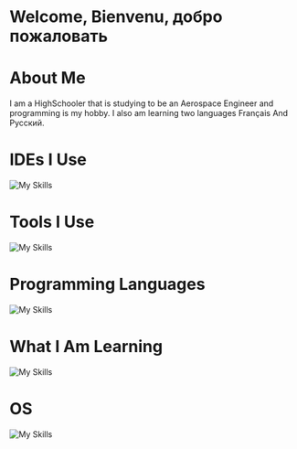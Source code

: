 # Welcome, Bienvenu, добро пожаловать
# About Me
I am a HighSchooler that is studying to be an Aerospace Engineer and programming is my hobby.
I also am learning two languages Français And Русский.


# IDEs I Use
![My Skills](https://go-skill-icons.vercel.app/api/icons?i=vscode)

# Tools I Use
![My Skills](https://go-skill-icons.vercel.app/api/icons?i=git)

# Programming Languages
![My Skills](https://go-skill-icons.vercel.app/api/icons?i=py,lua,haxe,odin,c,assembly)

# What I Am Learning
![My Skills](https://go-skill-icons.vercel.app/api/icons?i=godot,racket)


# OS
![My Skills](https://go-skill-icons.vercel.app/api/icons?i=windows,linux)

